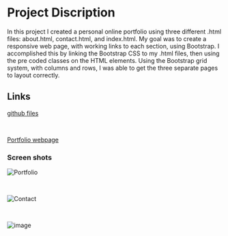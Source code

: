# Project Discription

In this project I created a personal online portfolio using three different .html files: about.html, contact.html, and index.html.  My goal was to create a responsive web page, with working links to each section, using Bootstrap.  I accomplished this by linking the Bootstrap CSS to my .html files, then using the pre coded classes on the HTML elements.  Using the Bootstrap grid system, with columns and rows, I was able to get the three separate pages to layout correctly. 


## Links

[github files](https://github.com/Tarbo13/Portfolio)

<br>

[Portfolio webpage](https://tarbo13.github.io/Portfolio/)


### Screen shots

![Portfolio](https://user-images.githubusercontent.com/68627417/93293593-2cb1d700-f79d-11ea-87a4-a34db1b98c72.png)

<br>

![Contact](https://user-images.githubusercontent.com/68627417/93029812-f1fc4300-f5d2-11ea-9fe3-643c0197b257.png)

<br>

![image](https://user-images.githubusercontent.com/68627417/93029839-296aef80-f5d3-11ea-88c9-e54b0f2e0ee4.png)